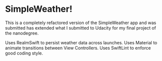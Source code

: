 # SimpleWeather!

This is a completely refactored version of the SimpleWeather app and was submitted has extended what I submitted to Udacity for my final project of the nanodegree.

Uses RealmSwift to persist weather data across launches.
Uses Material to animate transitions between View Controllers.
Uses SwiftLint to enforce good coding style.
